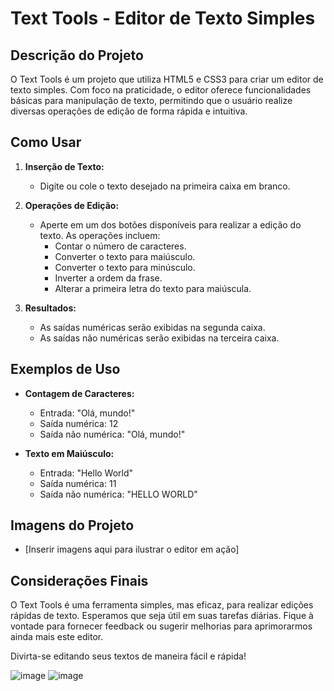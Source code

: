 # Text Tools - Editor de Texto Simples

## Descrição do Projeto

O Text Tools é um projeto que utiliza HTML5 e CSS3 para criar um editor de texto simples. Com foco na praticidade, o editor oferece funcionalidades básicas para manipulação de texto, permitindo que o usuário realize diversas operações de edição de forma rápida e intuitiva.

## Como Usar

1. **Inserção de Texto:**
   - Digite ou cole o texto desejado na primeira caixa em branco.

2. **Operações de Edição:**
   - Aperte em um dos botões disponíveis para realizar a edição do texto. As operações incluem:
      - Contar o número de caracteres.
      - Converter o texto para maiúsculo.
      - Converter o texto para minúsculo.
      - Inverter a ordem da frase.
      - Alterar a primeira letra do texto para maiúscula.

3. **Resultados:**
   - As saídas numéricas serão exibidas na segunda caixa.
   - As saídas não numéricas serão exibidas na terceira caixa.

## Exemplos de Uso

- **Contagem de Caracteres:**
  - Entrada: "Olá, mundo!"
  - Saída numérica: 12
  - Saída não numérica: "Olá, mundo!"

- **Texto em Maiúsculo:**
  - Entrada: "Hello World"
  - Saída numérica: 11
  - Saída não numérica: "HELLO WORLD"

## Imagens do Projeto

- [Inserir imagens aqui para ilustrar o editor em ação]

## Considerações Finais

O Text Tools é uma ferramenta simples, mas eficaz, para realizar edições rápidas de texto. Esperamos que seja útil em suas tarefas diárias. Fique à vontade para fornecer feedback ou sugerir melhorias para aprimorarmos ainda mais este editor.

Divirta-se editando seus textos de maneira fácil e rápida!

![image](https://github.com/italomonte/text-tools/assets/68883489/b9838a2a-e202-4f18-a5a5-78e242a6fdf8) ![image](https://github.com/italomonte/text-tools/assets/68883489/23597bd3-70f6-429c-8d22-b9582acbd0d8)

